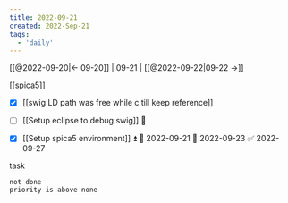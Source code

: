 ```yaml
---
title: 2022-09-21
created: 2022-Sep-21
tags:
  - 'daily'
---
```


[[@2022-09-20|<- 09-20]] | 09-21 | [[@2022-09-22|09-22 ->]]

[[spica5]]

- [x] [[swig LD path was free while c till keep reference]]
- [ ] [[Setup eclipse to debug swig]]  🔼 
- [x] [[Setup spica5 environment]] ⏫ 🛫 2022-09-21 📅 2022-09-23 ✅ 2022-09-27


task
```tasks
not done
priority is above none
```

